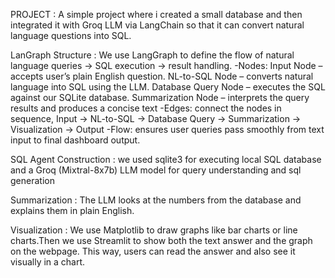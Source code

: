 PROJECT : 
A simple project where i created a small database and then integrated it with Groq LLM via LangChain so that it can convert natural language questions into SQL.

LanGraph Structure :
We use LangGraph to define the flow of natural language queries → SQL execution → result handling.
    -Nodes:
            Input Node – accepts user’s plain English question.
            NL-to-SQL Node – converts natural language into SQL using the LLM.
            Database Query Node – executes the SQL against our SQLite database.
            Summarization Node – interprets the query results and produces a concise text
    -Edges: connect the nodes in sequence, Input → NL-to-SQL → Database Query → Summarization → Visualization → Output
    -Flow: ensures user queries pass smoothly from text input to final dashboard output.

SQL Agent Construction :
we used sqlite3 for executing local SQL database and a Groq (Mixtral-8x7b) LLM model for query understanding and sql generation

Summarization :
The LLM looks at the numbers from the database and explains them in plain English.

Visualization :
We use Matplotlib to draw graphs like bar charts or line charts.Then we use Streamlit to show both the text answer and the graph on the webpage. This way, users can read the answer and also see it visually in a chart.
